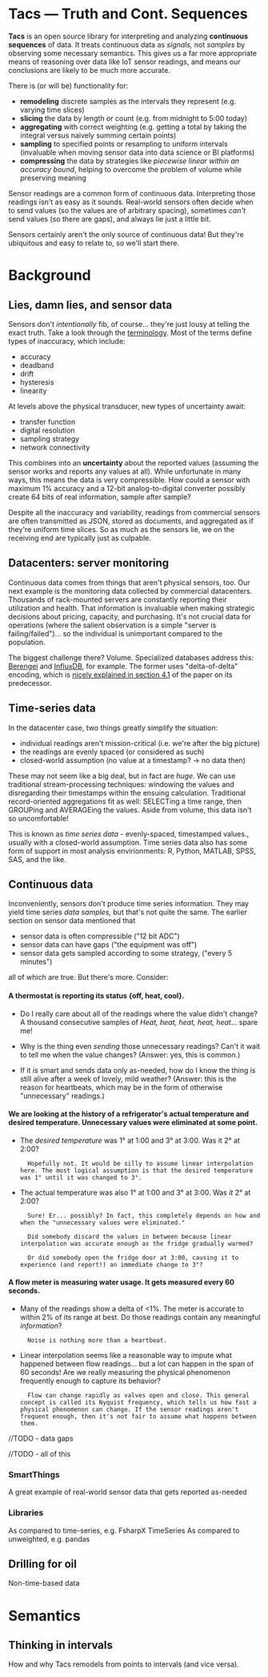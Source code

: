 # Tacs — Truth and Cont. Sequences

**Tacs** is an open source library for interpreting and analyzing **continuous sequences** of data. It treats continuous data as *signals,* not *samples* by observing some necessary semantics. This gives us a far more appropriate means of reasoning over data like IoT sensor readings, and means our conclusions are likely to be much more accurate.

There is (or will be) functionality for:
* **remodeling** discrete samples as the intervals they represent (e.g. varying time slices)
* **slicing** the data by length or count (e.g. from midnight to 5:00 today)
* **aggregating** with correct weighting (e.g. getting a total by taking the integral versus naively summing certain points) 
* **sampling** to specified points or resampling to uniform intervals (invaluable when moving sensor data into data science or BI platforms)
* **compressing** the data by strategies like *piecewise linear within an accuracy bound*, helping to overcome the problem of volume while preserving meaning

Sensor readings are a common form of continuous data. Interpreting those readings isn't as easy as it sounds. Real-world sensors often decide when to send values (so the values are of arbitrary spacing), sometimes *can't* send values (so there are gaps), and always lie just a little bit.

Sensors certainly aren't the only source of continuous data! But they're ubiquitous and easy to relate to, so we'll start there.

# Background

## Lies, damn lies, and sensor data
Sensors don't *intentionally* fib, of course... they're just lousy at telling the exact truth. Take a look through the [terminology](http://www.ce.utexas.edu/prof/Novoselac/classes/CE397/Handouts/SI_F09_Ch36.pdf). Most of the terms define types of inaccuracy, which include: 
* accuracy 
* deadband 
* drift 
* hysteresis
* linearity

At levels above the physical transducer, new types of uncertainty await: 
* transfer function
* digital resolution
* sampling strategy
* network connectivity

This combines into an **uncertainty** about the reported values (assuming the sensor works and reports any values at all). While unfortunate in many ways, this means the data is very compressible. How could a sensor with maximum 1% accuracy and a 12-bit analog-to-digital converter possibly create 64 bits of real information, sample after sample? 

Despite all the inaccuracy and variability, readings from commercial sensors are often transmitted as JSON, stored as documents, and aggregated as if they're uniform time slices. So as much as the sensors lie, we on the receiving end are typically just as culpable.

## Datacenters: server monitoring
Continuous data comes from things that aren't physical sensors, too. Our next example is the monitoring data collected by commercial datacenters. Thousands of rack-mounted servers are constantly reporting their utilization and health. That information is invaluable when making strategic decisions about pricing, capacity, and purchasing. It's not crucial data for operations (where the salient observation is a simple "server is failing/failed")... so the individual is unimportant compared to the population.

The biggest challenge there? Volume. Specialized databases address this: [Berengei](https://code.facebook.com/posts/952820474848503/beringei-a-high-performance-time-series-storage-engine/) and [InfluxDB](https://en.wikipedia.org/wiki/InfluxDB), for example. The former uses "delta-of-delta" encoding, which is [nicely explained in section 4.1](http://www.vldb.org/pvldb/vol8/p1816-teller.pdf) of the paper on its predecessor.

## Time-series data
In the datacenter case, two things greatly simplify the situation: 
* individual readings aren't mission-critical (i.e. we're after the big picture)
* the readings are evenly spaced (or considered as such)
* closed-world assumption (no value at a timestamp? -> no data then)

These may not seem like a big deal, but in fact are *huge.* We can use traditional stream-processing techniques: windowing the values and disregarding their timestamps within the ensuing calculation. Traditional record-oriented aggregations fit as well: SELECTing a time range, then GROUPing and AVERAGEing the values. Aside from volume, this data isn't so uncomfortable!

This is known as *time series data* - evenly-spaced, timestamped values., usually with a closed-world assumption. Time series data also has some form of support in most analysis envirionments: R, Python, MATLAB, SPSS, SAS, and the like.

## Continuous data
Inconveniently, sensors don't produce time series information. They may yield time series *data samples,* but that's not quite the same. The earlier section on sensor data mentioned that
* sensor data is often compressible ("12 bit ADC")
* sensor data can have gaps ("the equipment was off")
* sensor data gets sampled according to some strategy, ("every 5 minutes")

all of which are true. But there's more. Consider:

#### A thermostat is reporting its status {off, heat, cool}. 

* Do I really care about all of the readings where the value didn't change? A thousand consecutive samples of *Heat, heat, heat, heat, heat*... spare me!

* Why is the thing even *sending* those unnecessary readings? Can't it wait to tell me when the value changes? (Answer: yes, this is common.)

* If it *is* smart and sends data only as-needed, how do I know the thing is still alive after a week of lovely, mild weather? (Answer: this is the reason for heartbeats, which may be in the form of otherwise "unnecessary" readings.)

#### We are looking at the history of a refrigerator's actual temperature and desired temperature. Unnecessary values were eliminated at some point.
* The *desired temperature* was 1° at 1:00 and 3° at 3:00. Was it 2° at 2:00?

        Hopefully not. It would be silly to assume linear interpolation here. The most logical assumption is that the desired temperature was 1° until it was changed to 3°. 

* The actual temperature was also 1° at 1:00 and 3° at 3:00. Was *it* 2° at 2:00?

        Sure! Er... possibly? In fact, this completely depends on how and when the "unnecessary values were eliminated." 
        
        Did somebody discard the values in between because linear interpolation was accurate enough as the fridge gradually warmed? 
        
        Or did somebody open the fridge door at 3:00, causing it to experience (and report!) an immediate change to 3°?

#### A flow meter is measuring water usage. It gets measured every 60 seconds.
* Many of the readings show a delta of <1%. The meter is accurate to within 2% of its range at best. Do those readings contain any meaningful *information*?

        Noise is nothing more than a heartbeat.

* Linear interpolation seems like a reasonable way to impute what happened between flow readings... but a lot can happen in the span of 60 seconds! Are we really measuring the physical phenomenon frequently enough to capture its behavior?

        Flow can change rapidly as valves open and close. This general concept is called its Nyquist frequency, which tells us how fast a physical phenomenon can change. If the sensor readings aren't frequent enough, then it's not fair to assume what happens between them.


//TODO - data gaps

//TODO - all of this
### SmartThings

A great example of real-world sensor data that gets reported as-needed

### Libraries

As compared to time-series, e.g. FsharpX TimeSeries
As compared to unweighted, e.g. pandas


## Drilling for oil

Non-time-based data

# Semantics

## Thinking in intervals
How and why Tacs remodels from points to intervals (and vice versa).